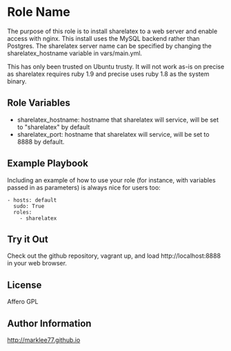 Role Name
========

The purpose of this role is to install sharelatex to a web server and enable
access with nginx. This install uses the MySQL backend rather than Postgres. The
sharelatex server name can be specified by changing the sharelatex_hostname
variable in vars/main.yml.

This has only been trusted on Ubuntu trusty. It will not work as-is on precise
as sharelatex requires ruby 1.9 and precise uses ruby 1.8 as the system binary.

Role Variables
--------------

- sharelatex_hostname: hostname that sharelatex will service, will be set to 
                       "sharelatex" by default
- sharelatex_port: hostname that sharelatex will service, will be set to 8888 by 
               default.

Example Playbook
-------------------------

Including an example of how to use your role (for instance, with variables 
passed in as parameters) is always nice for users too:

    - hosts: default
      sudo: True
      roles:
        - sharelatex

Try it Out
---------------------------

Check out the github repository, vagrant up, and load http://localhost:8888 in
your web browser.

License
-------

Affero GPL

Author Information
------------------

http://marklee77.github.io


